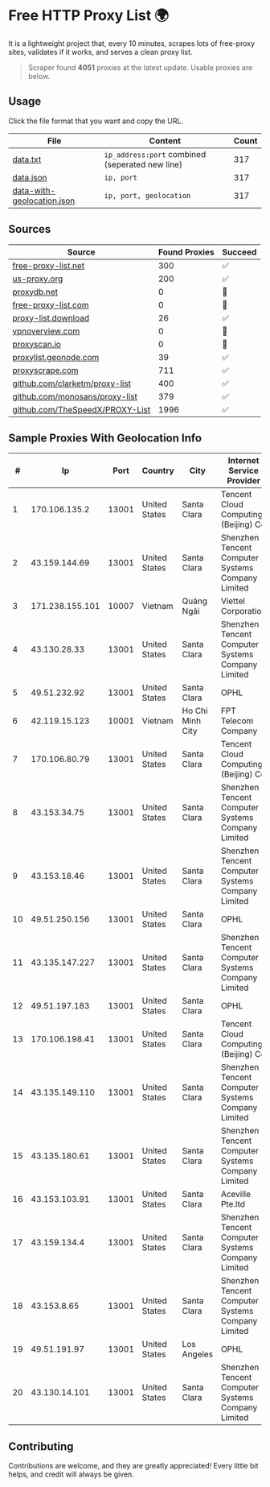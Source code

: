 
# Free HTTP Proxy List 🌍

It is a lightweight project that, every 10 minutes, scrapes lots of free-proxy sites, validates if it works, and serves a clean proxy list.


> Scraper found **4051** proxies at the latest update. Usable proxies are below.

## Usage

Click the file format that you want and copy the URL.


|File|Content|Count|
|----|-------|-----|
|[data.txt](https://raw.githubusercontent.com/themiralay/Proxy-List-World/master/data.txt)|`ip_address:port` combined (seperated new line)|317|
|[data.json](https://raw.githubusercontent.com/themiralay/Proxy-List-World/master/data.json)|`ip, port`|317|
|[data-with-geolocation.json](https://raw.githubusercontent.com/themiralay/Proxy-List-World/master/data-with-geolocation.json)|`ip, port, geolocation`|317|

## Sources

|Source|Found Proxies|Succeed|
|------|-------------|-------|
|[free-proxy-list.net](https://free-proxy-list.net)|300|✅|
|[us-proxy.org](https://www.us-proxy.org)|200|✅|
|[proxydb.net](http://proxydb.net)|0|🚫|
|[free-proxy-list.com](https://free-proxy-list.com/?page=&port=&type%5B%5D=http&type%5B%5D=https&up_time=0&search=Search)|0|🚫|
|[proxy-list.download](https://www.proxy-list.download/HTTP)|26|✅|
|[vpnoverview.com](https://vpnoverview.com/privacy/anonymous-browsing/free-proxy-servers)|0|🚫|
|[proxyscan.io](https://www.proxyscan.io)|0|🚫|
|[proxylist.geonode.com](https://proxylist.geonode.com/api/proxy-list?limit=300&page=1&sort_by=lastChecked&sort_type=desc&protocols=http,https)|39|✅|
|[proxyscrape.com](https://api.proxyscrape.com/v2/?request=displayproxies&protocol=http&timeout=10000&country=all&ssl=all&anonymity=all)|711|✅|
|[github.com/clarketm/proxy-list](https://raw.githubusercontent.com/clarketm/proxy-list/master/proxy-list-raw.txt)|400|✅|
|[github.com/monosans/proxy-list](https://raw.githubusercontent.com/monosans/proxy-list/main/proxies/http.txt)|379|✅|
|[github.com/TheSpeedX/PROXY-List](https://raw.githubusercontent.com/TheSpeedX/PROXY-List/master/http.txt)|1996|✅|


## Sample Proxies With Geolocation Info

|#|Ip|Port|Country|City|Internet Service Provider|
|-|--|----|-------|----|-------------------------|
|1|170.106.135.2|13001|United States|Santa Clara|Tencent Cloud Computing (Beijing) Co|
|2|43.159.144.69|13001|United States|Santa Clara|Shenzhen Tencent Computer Systems Company Limited|
|3|171.238.155.101|10007|Vietnam|Quảng Ngãi|Viettel Corporation|
|4|43.130.28.33|13001|United States|Santa Clara|Shenzhen Tencent Computer Systems Company Limited|
|5|49.51.232.92|13001|United States|Santa Clara|OPHL|
|6|42.119.15.123|10001|Vietnam|Ho Chi Minh City|FPT Telecom Company|
|7|170.106.80.79|13001|United States|Santa Clara|Tencent Cloud Computing (Beijing) Co|
|8|43.153.34.75|13001|United States|Santa Clara|Shenzhen Tencent Computer Systems Company Limited|
|9|43.153.18.46|13001|United States|Santa Clara|Shenzhen Tencent Computer Systems Company Limited|
|10|49.51.250.156|13001|United States|Santa Clara|OPHL|
|11|43.135.147.227|13001|United States|Santa Clara|Shenzhen Tencent Computer Systems Company Limited|
|12|49.51.197.183|13001|United States|Santa Clara|OPHL|
|13|170.106.198.41|13001|United States|Santa Clara|Tencent Cloud Computing (Beijing) Co|
|14|43.135.149.110|13001|United States|Santa Clara|Shenzhen Tencent Computer Systems Company Limited|
|15|43.135.180.61|13001|United States|Santa Clara|Shenzhen Tencent Computer Systems Company Limited|
|16|43.153.103.91|13001|United States|Santa Clara|Aceville Pte.ltd|
|17|43.159.134.4|13001|United States|Santa Clara|Shenzhen Tencent Computer Systems Company Limited|
|18|43.153.8.65|13001|United States|Santa Clara|Shenzhen Tencent Computer Systems Company Limited|
|19|49.51.191.97|13001|United States|Los Angeles|OPHL|
|20|43.130.14.101|13001|United States|Santa Clara|Shenzhen Tencent Computer Systems Company Limited|



## Contributing

Contributions are welcome, and they are greatly appreciated! Every
little bit helps, and credit will always be given.

